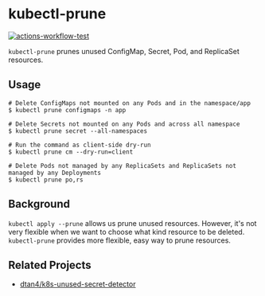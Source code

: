 # kubectl-prune

[![actions-workflow-test][actions-workflow-test-badge]][actions-workflow-test]

`kubectl-prune` prunes unused ConfigMap, Secret, Pod, and ReplicaSet resources.

## Usage

```
# Delete ConfigMaps not mounted on any Pods and in the namespace/app
$ kubectl prune configmaps -n app

# Delete Secrets not mounted on any Pods and across all namespace
$ kubectl prune secret --all-namespaces

# Run the command as client-side dry-run
$ kubectl prune cm --dry-run=client

# Delete Pods not managed by any ReplicaSets and ReplicaSets not managed by any Deployments
$ kubectl prune po,rs
```

## Background

`kubectl apply --prune` allows us prune unused resources.
However, it's not very flexible when we want to choose what kind resource to be deleted.
`kubectl-prune` provides more flexible, easy way to prune resources.

## Related Projects

- [dtan4/k8s-unused-secret-detector](https://github.com/dtan4/k8s-unused-secret-detector)

<!-- badge links -->

[actions-workflow-test]: https://github.com/micnncim/kubectl-prune/actions?query=workflow%3ATest
[actions-workflow-test-badge]: https://img.shields.io/github/workflow/status/micnncim/kubectl-prune/Test?label=Test&style=for-the-badge&logo=github
